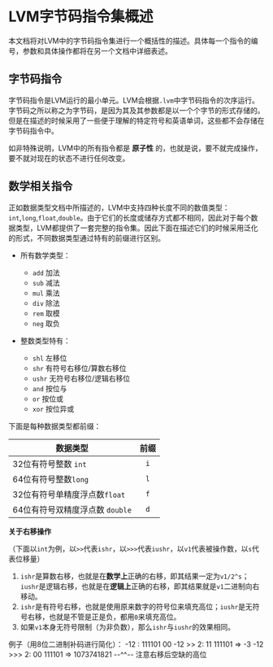 # LVM字节码指令集概述

本文档将对LVM中的字节码指令集进行一个概括性的描述。具体每一个指令的编号，参数和具体操作都将在另一个文档中详细表述。

## 字节码指令

字节码指令是LVM运行的最小单元。LVM会根据`.lvm`中字节码指令的次序运行。字节码之所以称之为字节码，是因为其及其参数都是以一个个字节的形式存储的。但是在描述的时候采用了一些便于理解的特定符号和英语单词，这些都不会存储在字节码指令中。

如非特殊说明，LVM中的所有指令都是 **原子性** 的，也就是说，要不就完成操作，要不就对现在的状态不进行任何改变。

## 数学相关指令

正如数据类型文档中所描述的，LVM中支持四种长度不同的数值类型：`int`,`long`,`float`,`double`。由于它们的长度或储存方式都不相同，因此对于每个数据类型，LVM都提供了一套完整的指令集。因此下面在描述它们的时候采用泛化的形式，不同数据类型通过特有的前缀进行区别。

- 所有数学类型：
  - `add` 加法
  - `sub` 减法
  - `mul` 乘法
  - `div` 除法
  - `rem` 取模
  - `neg` 取负

- 整数类型特有：
  - `shl`  左移位
  - `shr`  有符号右移位/算数右移位
  - `ushr` 无符号右移位/逻辑右移位
  - `and`  按位与
  - `or`   按位或
  - `xor`  按位异或

下面是每种数据类型都前缀：

| 数据类型                        | 前缀 |
| ------------------------------- | :--: |
| 32位有符号整数 `int`            | `i`  |
| 64位有符号整数`long`            | `l`  |
| 32位有符号单精度浮点数`float`   | `f`  |
| 64位有符号双精度浮点数 `double` | `d`  |

**关于右移操作**

（下面以`int`为例，以`>>`代表`ishr`，以`>>>`代表`iushr`，以`v1`代表被操作数，以`s`代表位移量）

1. `ishr`是算数右移，也就是在**数学上**正确的右移，即其结果一定为`v1/2^s`；`iushr`是逻辑右移，也就是在**逻辑上**正确的右移，即其结果就是`v1`二进制向右移动。
2. `ishr`是有符号右移，也就是使用原来数字的符号位来填充高位；`iushr`是无符号右移，也就是不管是正是负，都用`0`来填充高位。
3. 如果`v1`本身无符号限制（为非负数），那么`ishr`与`iushr`的效果相同。

例子（用8位二进制补码进行简化）：
-12      :    111101 00
-12 >>  2: 11 111101     => -3
-12 >>> 2: 00 111101     => 1073741821
         --^^-- 注意右移后空缺的高位